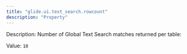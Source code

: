 ```yaml
---
title: "glide.ui.text_search.rowcount"
description: "Property"
---
```


Description: Number of Global Text Search matches returned per table:

Value: `10`